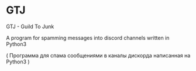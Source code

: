 # GTJ
GTJ - Guild To Junk

A program for spamming messages into discord channels written in Python3

( Программа для спама сообщениями в каналы дискорда написанная на Python3 )


